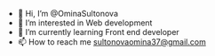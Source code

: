 - 👋 Hi, I’m @OminaSultonova
- 👀 I’m interested in Web development
- 🌱 I’m currently learning Front end developer
- 📫 How to reach me sultonovaomina37@gmail.com

<!---
OminaSultonova/OminaSultonova is a ✨ special ✨ repository because its `README.md` (this file) appears on your GitHub profile.
You can click the Preview link to take a look at your changes.
--->
